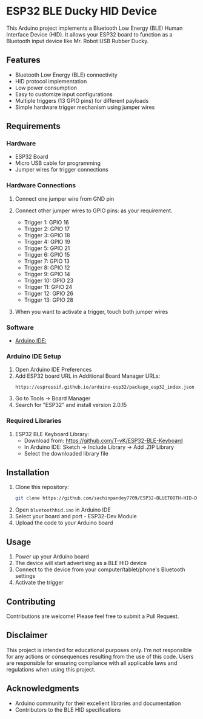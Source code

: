 # ESP32 BLE Ducky HID Device

This Arduino project implements a Bluetooth Low Energy (BLE) Human Interface Device (HID). It allows your ESP32 board to function as a Bluetooth input device like Mr. Robot USB Rubber Ducky.

## Features

- Bluetooth Low Energy (BLE) connectivity
- HID protocol implementation
- Low power consumption
- Easy to customize input configurations
- Multiple triggers (13 GPIO pins) for different payloads
- Simple hardware trigger mechanism using jumper wires

## Requirements

### Hardware
- ESP32 Board
- Micro USB cable for programming
- Jumper wires for trigger connections

### Hardware Connections
1. Connect one jumper wire from GND pin
2. Connect other jumper wires to GPIO pins: as your requirement.
   - Trigger 1: GPIO 16
   - Trigger 2: GPIO 17
   - Trigger 3: GPIO 18
   - Trigger 4: GPIO 19
   - Trigger 5: GPIO 21
   - Trigger 6: GPIO 15
   - Trigger 7: GPIO 13
   - Trigger 8: GPIO 12
   - Trigger 9: GPIO 14
   - Trigger 10: GPIO 23
   - Trigger 11: GPIO 24
   - Trigger 12: GPIO 26
   - Trigger 13: GPIO 28

3. When you want to activate a trigger, touch both jumper wires

### Software
- [Arduino IDE:](https://www.arduino.cc/en/software/)

### Arduino IDE Setup
1. Open Arduino IDE Preferences
2. Add ESP32 board URL in Additional Board Manager URLs:
   ```
   https://espressif.github.io/arduino-esp32/package_esp32_index.json
   ```
3. Go to Tools -> Board Manager
4. Search for "ESP32" and install version 2.0.15

### Required Libraries
1. ESP32 BLE Keyboard Library:
   - Download from: https://github.com/T-vK/ESP32-BLE-Keyboard
   - In Arduino IDE: Sketch -> Include Library -> Add .ZIP Library
   - Select the downloaded library file

## Installation

1. Clone this repository:
   ```bash
   git clone https://github.com/sachinpandey7709/ESP32-BLUETOOTH-HID-DEVICE.git
   ```
2. Open `bluetoothhid.ino` in Arduino IDE
3. Select your board and port - ESP32-Dev Module
4. Upload the code to your Arduino board

## Usage

1. Power up your Arduino board
2. The device will start advertising as a BLE HID device
3. Connect to the device from your computer/tablet/phone's Bluetooth settings
4. Activate the trigger

## Contributing

Contributions are welcome! Please feel free to submit a Pull Request.

## Disclaimer

This project is intended for educational purposes only. I'm not responsible for any actions or consequences resulting from the use of this code. Users are responsible for ensuring compliance with all applicable laws and regulations when using this project.

## Acknowledgments

- Arduino community for their excellent libraries and documentation
- Contributors to the BLE HID specifications
